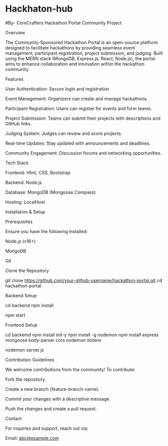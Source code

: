 # Hackhaton-hub
#By-  CoreCrafters
Hackathon Portal Community Project

Overview

The Community-Sponsored Hackathon Portal is an open-source platform designed to facilitate hackathons by providing seamless event management, participant registration, project submission, and judging. Built using the MERN stack (MongoDB, Express.js, React, Node.js), the portal aims to enhance collaboration and innovation within the hackathon community.

Features

User Authentication: Secure login and registration 

Event Management: Organizers can create and manage hackathons.

Participant Registration: Users can register for events and form teams.

Project Submission: Teams can submit their projects with descriptions and GitHub links.

Judging System: Judges can review and score projects.

Real-time Updates: Stay updated with announcements and deadlines.

Community Engagement: Discussion forums and networking opportunities.

Tech Stack

Frontend: Html, CSS, Bootstrap

Backend: Node.js

Database: MongoDB (Mongoose Compass)


Hosting: LocalHost


Installation & Setup

Prerequisites

Ensure you have the following installed:

Node.js (v16+)

MongoDB

Git

Clone the Repository

git clone https://github.com/your-github-username/hackathon-portal.git
cd hackathon-portal

Backend Setup

cd backend
npm install

npm start

Frontend Setup

cd backemd
npm install init-y
npm install -g nodemon
npm install express mongoose body-parser cors nodemon dotenv

nodemon server.js

Contribution Guidelines

We welcome contributions from the community! To contribute:

Fork the repository.

Create a new branch (feature-branch-name).

Commit your changes with a descriptive message.

Push the changes and create a pull request.


Contact

For inquiries and support, reach out via:

Email: abc@example.com

